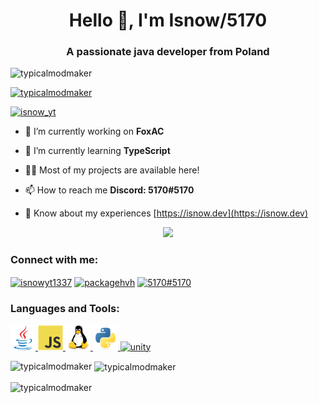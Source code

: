<h1 align="center">Hello 👋, I'm Isnow/5170</h1>
<h3 align="center">A passionate java developer from Poland</h3>

<p align="left"> <img src="https://komarev.com/ghpvc/?username=typicalmodmaker&label=Profile%20views&color=0e75b6&style=flat" alt="typicalmodmaker" /> </p>

<p align="left"> <a href="https://github.com/ryo-ma/github-profile-trophy"><img src="https://github-profile-trophy.vercel.app/?username=typicalmodmaker" alt="typicalmodmaker" /></a> </p>

<p align="left"> <a href="https://twitter.com/isnow_yt" target="blank"><img src="https://img.shields.io/twitter/follow/isnow_yt?logo=twitter&style=for-the-badge" alt="isnow_yt" /></a> </p>

- 🔭 I’m currently working on **FoxAC**

- 🌱 I’m currently learning **TypeScript**

- 👨‍💻 Most of my projects are available here!

- 📫 How to reach me **Discord: 5170#5170**

- 📄 Know about my experiences [https://isnow.dev](https://isnow.dev)

<p align="center">
  <img src="https://discord.c99.nl/widget/theme-4/921098377536602132.png" />
</p>

<h3 align="left">Connect with me:</h3>
<p align="left">
<a href="https://twitter.com/isnowyt1337" target="blank"><img align="center" src="https://raw.githubusercontent.com/rahuldkjain/github-profile-readme-generator/master/src/images/icons/Social/twitter.svg" alt="isnowyt1337" height="30" width="40" /></a>
<a href="https://www.youtube.com/c/packagehvh" target="blank"><img align="center" src="https://raw.githubusercontent.com/rahuldkjain/github-profile-readme-generator/master/src/images/icons/Social/youtube.svg" alt="packagehvh" height="30" width="40" /></a>
<a href="https://discord.gg/6kZWEaxwuu" target="blank"><img align="center" src="https://raw.githubusercontent.com/rahuldkjain/github-profile-readme-generator/master/src/images/icons/Social/discord.svg" alt="5170#5170" height="30" width="40" /></a>
</p>

<h3 align="left">Languages and Tools:</h3>
<p align="left"> <a href="https://www.java.com" target="_blank"> <img src="https://raw.githubusercontent.com/devicons/devicon/master/icons/java/java-original.svg" alt="java" width="40" height="40"/> </a> <a href="https://developer.mozilla.org/en-US/docs/Web/JavaScript" target="_blank"> <img src="https://raw.githubusercontent.com/devicons/devicon/master/icons/javascript/javascript-original.svg" alt="javascript" width="40" height="40"/> </a> <a href="https://www.linux.org/" target="_blank"> <img src="https://raw.githubusercontent.com/devicons/devicon/master/icons/linux/linux-original.svg" alt="linux" width="40" height="40"/> </a> <a href="https://www.python.org" target="_blank"> <img src="https://raw.githubusercontent.com/devicons/devicon/master/icons/python/python-original.svg" alt="python" width="40" height="40"/> </a> <a href="https://unity.com/" target="_blank"> <img src="https://www.vectorlogo.zone/logos/unity3d/unity3d-icon.svg" alt="unity" width="40" height="40"/> </a> </p>

<p><img align="left" src="https://github-readme-stats.vercel.app/api/top-langs?username=typicalmodmaker&show_icons=true&locale=en&layout=compact" alt="typicalmodmaker" /></p>

<p>&nbsp;<img align="center" src="https://github-readme-stats.vercel.app/api?username=typicalmodmaker&show_icons=true&locale=en" alt="typicalmodmaker" /></p>

<p><img align="center" src="https://github-readme-streak-stats.herokuapp.com/?user=typicalmodmaker&" alt="typicalmodmaker" /></p>

